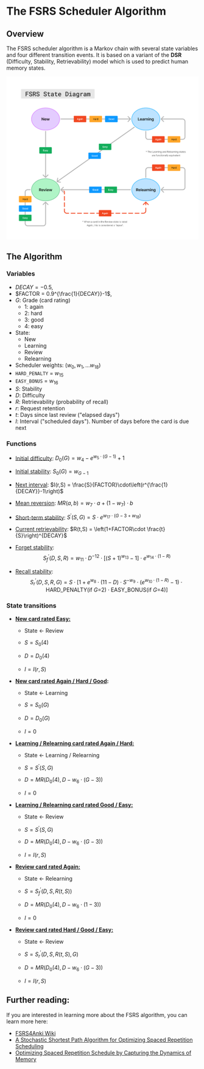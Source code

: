 # The FSRS Scheduler Algorithm

## Overview

The FSRS scheduler algorithm is a Markov chain with several state variables and four different transition events. It is based on a variant of the **DSR** (Difficulty, Stability, Retrievability) model which is used to predict human memory states.

![The FSRS Scheduler Algorithm State Diagram](fsrs-diagram.png)

## The Algorithm

### Variables

- $DECAY=-0.5,$
- $FACTOR = 0.9^{\frac{1}{DECAY}}-1$,
- $G$: Grade (card rating)
  - $1$: again
  - $2$: hard
  - $3$: good
  - $4$: easy
- State:
  - New
  - Learning
  - Review
  - Relearning
- Scheduler weights: $(w_0, w_1,... w_{18})$
- `HARD_PENALTY` = $w_{15}$
- `EASY_BONUS` = $w_{16}$
- $S$: Stability
- $D$: Difficulty
- $R$: Retrievability (probability of recall)
- $r$: Request retention
- $t$: Days since last review ("elapsed days")
- $I$: Interval ("scheduled days"). Number of days before the card is due next

### Functions

- <ins>Initial difficulty</ins>: $D_0(G) = w_4-e^{w_5\cdot(G-1)}+1$

- <ins>Initial stability</ins>: $S_0(G) = w_{G-1}$

- <ins>Next interval</ins>: $I(r,S) = \frac{S}{FACTOR}\cdot\left(r^{\frac{1}{DECAY}}-1\right)$

- <ins>Mean reversion</ins>: $MR(a,b) = w_7\cdot a + (1-w_7)\cdot b$

- <ins>Short-term stability</ins>: $S^\prime(S,G) = S\cdot e^{w_{17}\cdot (G-3+w_{18})}$

- <ins>Current retrievability</ins>: $R(t,S) = \left(1+FACTOR\cdot \frac{t}{S}\right)^{DECAY}$

- <ins>Forget stability</ins>: $$S^\prime_f(D,S,R) = w_{11} \cdot D^{-12}\cdot \Big[(S+1)^{w_{13}} -1 \Big]\cdot e^{w_{14}\cdot (1-R)}$$

- <ins>Recall stability</ins>: $$S^\prime_r(D,S,R,G) = S\cdot \left[1+e^{w_{8}}\cdot (11-D)\cdot S^{-w_9}\cdot (e^{w_{10}\cdot (1-R)}-1)\cdot \textrm{HARD\_PENALTY(if $G$=2)}\cdot \textrm{EASY\_BONUS(if $G$=4)} \right]$$

### State transitions

- **<ins>New card rated Easy:</ins>**

  - State <- Review

  - $S=S_0(4)$

  - $D=D_0(4)$

  - $I = I(r,S)$

- **<ins>New card rated Again / Hard / Good</ins>:**

  - State <- Learning

  - $S = S_0(G)$

  - $D = D_0(G)$

  - $I = 0$

- **<ins>Learning / Relearning card rated Again / Hard:</ins>**

  - State <- Learning / Relearning

  - $S = S^\prime(S,G)$

  - $D = MR\Big(D_0(4), D-w_6\cdot (G-3)\Big)$

  - $I=0$

- **<ins>Learning / Relearning card rated Good / Easy:</ins>**

  - State <- Review

  - $S = S^\prime(S,G)$

  - $D = MR\Big(D_0(4), D-w_6\cdot (G-3)\Big)$

  - $I = I(r,S)$

- **<ins>Review card rated Again:</ins>**
  - State <- Relearning

  - $S = S^\prime_f\big(D,S,R(t,S)\big)$

  - $D = MR\Big(D_0(4), D-w_6\cdot (1-3)\Big)$

  - $I=0$

- **<ins>Review card rated Hard / Good / Easy:</ins>**

  - State <- Review

  - $S = S^\prime_r\big(D,S,R(t,S),G\big)$

  - $D = MR\Big(D_0(4), D-w_6\cdot (G-3)\Big)$

  - $I = I(r,S)$

## Further reading:

If you are interested in learning more about the FSRS algorithm, you can learn more here:

- [FSRS4Anki Wiki](https://github.com/open-spaced-repetition/fsrs4anki/wiki)
- [A Stochastic Shortest Path Algorithm for Optimizing Spaced Repetition Scheduling](https://dl.acm.org/doi/10.1145/3534678.3539081?cid=99660547150)
- [Optimizing Spaced Repetition Schedule by Capturing the Dynamics of Memory](https://ieeexplore.ieee.org/document/10059206)